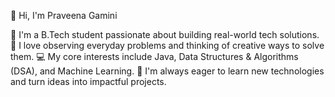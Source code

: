 👋 Hi, I'm Praveena Gamini

👋 I'm a B.Tech student passionate about building real-world tech solutions.
🧠 I love observing everyday problems and thinking of creative ways to solve them.
💻 My core interests include Java, Data Structures & Algorithms (DSA), and Machine Learning.
🚀 I'm always eager to learn new technologies and turn ideas into impactful projects.

